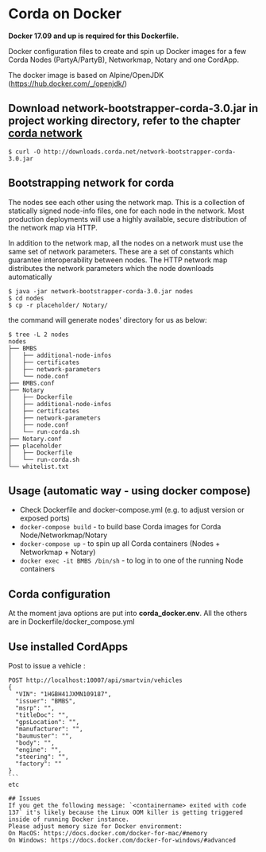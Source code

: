 # Corda on Docker

**Docker 17.09 and up is required for this Dockerfile.**

Docker configuration files to create and spin up Docker images for a few Corda Nodes (PartyA/PartyB), Networkmap, Notary and one CordApp.

The docker image is based on Alpine/OpenJDK (https://hub.docker.com/_/openjdk/)


## Download network-bootstrapper-corda-3.0.jar in project working directory, refer to the chapter [corda network](https://docs.corda.net/setting-up-a-corda-network.html?highlight=bootstrap#whitelisting-contracts)
```
$ curl -O http://downloads.corda.net/network-bootstrapper-corda-3.0.jar

```

## Bootstrapping network for corda
The nodes see each other using the network map. This is a collection of statically signed node-info files, one for each node in the network. Most production deployments will use a highly available, secure distribution of the network map via HTTP.

In addition to the network map, all the nodes on a network must use the same set of network parameters. These are a set of constants which guarantee interoperability between nodes. The HTTP network map distributes the network parameters which the node downloads automatically

```
$ java -jar network-bootstrapper-corda-3.0.jar nodes
$ cd nodes
$ cp -r placeholder/ Notary/
```
the command will generate nodes' directory for us as below:

```
$ tree -L 2 nodes
nodes
├── BMBS
│   ├── additional-node-infos
│   ├── certificates
│   ├── network-parameters
│   └── node.conf
├── BMBS.conf
├── Notary
│   ├── Dockerfile
│   ├── additional-node-infos
│   ├── certificates
│   ├── network-parameters
│   ├── node.conf
│   └── run-corda.sh
├── Notary.conf
├── placeholder
│   ├── Dockerfile
│   └── run-corda.sh
└── whitelist.txt
```

## Usage (automatic way - using docker compose)

* Check Dockerfile and docker-compose.yml (e.g. to adjust version or exposed ports)
* `docker-compose build` - to build base Corda images for Corda Node/Networkmap/Notary
* `docker-compose up` - to spin up all Corda containers (Nodes + Networkmap + Notary)
* `docker exec -it BMBS /bin/sh` - to log in to one of the running Node containers

## Corda configuration
At the moment java options are put into **corda_docker.env**. All the others are in Dockerfile/docker_compose.yml

## Use installed CordApps
Post to issue a vehicle :

````
POST http://localhost:10007/api/smartvin/vehicles
{
  "VIN": "1HGBH41JXMN109187",
  "issuer": "BMBS",
  "msrp": "",
  "titleDoc": "",
  "gpsLocation": "",
  "manufacturer": "",
  "baumuster": "",
  "body": "",
  "engine": "",
  "steering": "",
  "factory": ""
}
```
etc

## Issues
If you get the following message: `<containername> exited with code 137` it's likely because the Linux OOM killer is getting triggered inside of running Docker instance.
Please adjust memory size for Docker environment:
On MacOS: https://docs.docker.com/docker-for-mac/#memory
On Windows: https://docs.docker.com/docker-for-windows/#advanced
